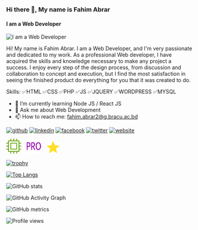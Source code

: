 ### Hi there 👋, My name is Fahim Abrar
#### I am a Web Developer
![I am a Web Developer](https://pbs.twimg.com/profile_banners/1295810820/1435298363/1500x500)

Hi! My name is Fahim Abrar. I am a Web Developer, and I'm very passionate and dedicated to my work. As a professional Web developer, I have acquired the skills and knowledge necessary to make any project a success. I enjoy every step of the design process, from discussion and collaboration to concept and execution, but I find the most satisfaction in seeing the finished product do everything for you that it was created to do.

Skills:
✅HTML
✅CSS
✅PHP 
✅JS
✅JQUERY
✅WORDPRESS
✅MYSQL

- 🌱 I’m currently learning Node JS / React JS 
- 💬 Ask me about Web Development 
- 📫 How to reach me: fahim.abrar2@g.bracu.ac.bd 


[<img src='https://cdn.jsdelivr.net/npm/simple-icons@3.0.1/icons/github.svg' alt='github' height='40'>](https://github.com/fahimabrar2)  [<img src='https://cdn.jsdelivr.net/npm/simple-icons@3.0.1/icons/linkedin.svg' alt='linkedin' height='40'>](https://www.linkedin.com/in/fahimabrar9431/)  [<img src='https://cdn.jsdelivr.net/npm/simple-icons@3.0.1/icons/facebook.svg' alt='facebook' height='40'>](https://www.facebook.com/fpial)  [<img src='https://cdn.jsdelivr.net/npm/simple-icons@3.0.1/icons/twitter.svg' alt='twitter' height='40'>](https://twitter.com/FahimAbrar6)  [<img src='https://cdn.jsdelivr.net/npm/simple-icons@3.0.1/icons/icloud.svg' alt='website' height='40'>](https://fahimabrarsiddique.com)  

<a href='https://docs.github.com/en/developers'><img src='https://raw.githubusercontent.com/acervenky/animated-github-badges/master/assets/devbadge.gif' width='40' height='40'></a> <a href='https://github.com/pricing'><img src='https://raw.githubusercontent.com/acervenky/animated-github-badges/master/assets/pro.gif' width='40' height='40'></a> <a href='https://stars.github.com/'><img src='https://raw.githubusercontent.com/acervenky/animated-github-badges/master/assets/starbadge.gif' width='35' height='35'></a> 

[![trophy](https://github-profile-trophy.vercel.app/?username=fahimabrar2)](https://github.com/ryo-ma/github-profile-trophy)

[![Top Langs](https://github-readme-stats.vercel.app/api/top-langs/?username=fahimabrar2)](https://github.com/anuraghazra/github-readme-stats)

![GitHub stats](https://github-readme-stats.vercel.app/api?username=fahimabrar2&show_icons=true&count_private=true)  

![GitHub Activity Graph](https://activity-graph.herokuapp.com/graph?username=fahimabrar2)  

![GitHub metrics](https://metrics.lecoq.io/fahimabrar2)  

![Profile views](https://gpvc.arturio.dev/fahimabrar2)  
